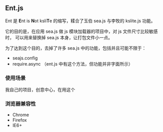 ## Ent.js

Ent 是 **E**nt is **N**ot ksli**T**e 的缩写，糅合了玉伯 sea.js 
与李牧的 kslite.js 功能。

它的目的是，在应用 sea.js 做 js 模块加载器的项目中，对 js 文件尺寸比较敏感时，
可以用来替换掉 sea.js 本身，让打包文件小一点。

为了达到这个目的，去掉了许多 sea.js 中的功能，包括并且可能不限于：

 - seajs.config
 - require.async （ent.js 中有这个方法，但功能并非字面所示）

### 使用场景

我自己的项目，创意中心，在用这个

### 浏览器兼容性

 - Chrome
 - Firefox
 - IE6+
